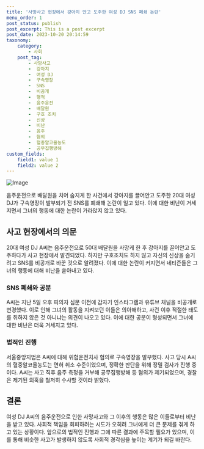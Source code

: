 ```yaml
---
title: '사망사고 현장에서 강아지 안고 도주한 여성 DJ SNS 폐쇄 논란'
menu_order: 1
post_status: publish
post_excerpt: This is a post excerpt
post_date: 2023-10-20 20:14:59
taxonomy:
    category:
        - 사회
    post_tag:
        - 사망사고
        -  강아지
        -  여성 DJ
        -  구속영장
        -  SNS
        -  비공개
        -  행적
        -  음주운전
        -  배달원
        -  구호 조치
        -  신상
        -  비난
        -  음주
        -  혐의
        -  혈중알코올농도
        -  공무집행방해
custom_fields:
    field1: value 1
    field2: value 2
---
```


![Image](https://imgnews.pstatic.net/image/018/2024/02/07/0005669293_001_20240207075003680.jpg?type=w647)


음주운전으로 배달원을 치어 숨지게 한 사건에서 강아지를 끌어안고 도주한 20대 여성 DJ가 구속영장이 발부되기 전 SNS를 폐쇄해 논란이 일고 있다. 이에 대한 비난이 거세지면서 그녀의 행동에 대한 논란이 가라앉지 않고 있다.

## 사고 현장에서의 의문

20대 여성 DJ A씨는 음주운전으로 50대 배달원을 사망케 한 후 강아지를 끌어안고 도주하다가 사고 현장에서 발견되었다. 하지만 구호조치도 하지 않고 자신의 신상을 숨기려고 SNS를 비공개로 바꾼 것으로 알려졌다. 이에 대한 논란이 커지면서 네티즌들은 그녀의 행동에 대해 비난을 쏟아내고 있다.

### SNS 폐쇄와 공분

A씨는 지난 5일 오후 피의자 심문 이전에 갑자기 인스타그램과 유튜브 채널을 비공개로 변경했다. 이로 인해 그녀의 활동을 지켜보던 이들은 의아해하고, 사건 이후 적절한 태도를 취하지 않은 것 아니냐는 의견이 나오고 있다. 이에 대한 공분이 형성되면서 그녀에 대한 비난은 더욱 거세지고 있다.

### 법적인 진행

서울중앙지법은 A씨에 대해 위험운전치사 혐의로 구속영장을 발부했다. 사고 당시 A씨의 혈중알코올농도는 면허 취소 수준이었으며, 정확한 판단을 위해 정밀 검사가 진행 중이다. A씨는 사고 직후 음주 측정을 거부해 공무집행방해 등 혐의가 제기되었으며, 경찰은 제기된 의혹을 철저히 수사할 것이라 밝혔다.

## 결론

여성 DJ A씨의 음주운전으로 인한 사망사고와 그 이후의 행동은 많은 이들로부터 비난을 받고 있다. 사회적 책임을 회피하려는 시도가 오히려 그녀에게 더 큰 문제를 겪게 하고 있는 상황이다. 앞으로의 법적인 진행과 그에 따른 결과에 주목할 필요가 있으며, 이를 통해 비슷한 사고가 발생하지 않도록 사회적 경각심을 높이는 계기가 되길 바란다.
